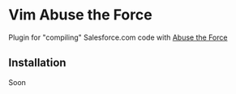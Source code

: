 Vim Abuse the Force
===================
Plugin for "compiling" Salesforce.com code with [Abuse the Force](http://github.com/ViViDboarder/abuse-the-force)

Installation
------------
Soon
